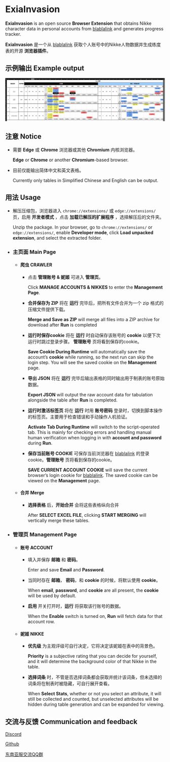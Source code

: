 # ExiaInvasion

**ExiaInvasion** is an open source **Browser Extension** that obtains Nikke character data in personal accounts from [blablalink](https://www.blablalink.com/) and generates progress tracker.

**ExiaInvasion** 是一个从 [blablalink](https://www.blablalink.com/) 获取个人账号中的Nikke人物数据并生成练度表的开源 **浏览器插件**。





## 示例输出 Example output



![示例输出](/示例输出.png)





## 注意 Notice

- 需要 **Edge** 或 **Chrome** 浏览器或其他 **Chromium** 内核浏览器。

	**Edge** or **Chrome** or another **Chromium**-based browser.
	
	
	


- 目前仅能输出简体中文和英文表格。

	Currently only tables in Simplified Chinese and English can be output.
  
  



## 用法 Usage

- 解压压缩包，浏览器进入 `chrome://extensions/` 或 `edge://extensions/` 页，启用 **开发者模式** ，点击 **加载已解压的扩展程序** ，选择解压后的文件夹。
  
	Unzip the package. In your browser, go to `chrome://extensions/` or `edge://extensions/`, enable **Developer mode**, click **Load unpacked extension**, and select the extracted folder.
  
  
  
- ### 主页面 Main Page

	- #### 爬虫 CRAWLER

		- 点击 **管理账号 & 妮姬** 可进入 **管理页**。

			Click **MANAGE ACCOUNTS & NIKKES** to enter the **Management Page**.

			 

		- **合并保存为 ZIP** 将在 **运行** 完毕后，把所有文件合并为一个 zip 格式的压缩文件提供下载。

			**Merge and Save as ZIP** will merge all files into a ZIP archive for download after **Run** is completed

			

		- **运行时保存cookie** 将在 **运行** 时自动保存该账号的 **cookie** 以便下次运行时跳过登录步骤。 **管理账号** 页将看到保存的cookie。

			**Save Cookie During Runtime** will automatically save the account’s **cookie** while running, so the next run can skip the login step. You will see the saved cookie on the **Management** page.

			

		- **导出 JSON** 将在 **运行** 完毕后输出表格的同时输出用于制表的账号原始数据。

			**Export JSON** will output the raw account data for tabulation alongside the table after **Run** is completed.

			

		- **运行时激活标签页** 将在 **运行** 时用 **账号密码** 登录时，切换到脚本操作的标签页。主要用于检查错误和手动操作人机验证。

			**Activate Tab During Runtime** will switch to the script-operated tab. This is mainly for checking errors and handling manual human verification when logging in with **account and password** during **Run**.

			

		- **保存当前账号 COOKIE** 可保存当前浏览器在 [blablalink](https://www.blablalink.com/) 的登录cookie。**管理账号** 页将看到保存的cookie。

			**SAVE CURRENT ACCOUNT COOKIE** will save the current browser’s login cookie for [blablalink](https://www.blablalink.com/). The saved cookie can be viewed on the **Management** page.

		

	- #### 合并 Merge

		- **选择表格** 后，**开始合并** 会将这些表格纵向合并

			After **SELECT EXCEL FILE**, clicking **START MERGING** will vertically merge these tables.



- ### 管理页 Management Page

	- #### 账号 ACCOUNT

		- 填入并保存 **邮箱** 和 **密码**。

			Enter and save **Email** and **Password**.

	  	

		- 当同时存在 **邮箱**， **密码**，和 **cookie** 的时候，将默认使用 **cookie**。

			When **email**, **password**, and **cookie** are all present, the **cookie** will be used by default.

	  	

		- **启用** 开关打开时，**运行** 将获取该行账号的数据。
	
			When the **Enable** switch is turned on, **Run** will fetch data for that account row.
	
	  	
	
	- #### 妮姬 NIKKE

		- **优先级** 为主观评级可自行决定，它将决定该妮姬在表中的背景色。
		
			**Priority** is a subjective rating that you can decide for yourself, and it will determine the background color of that Nikke in the table.
			
			
			
		- **选择词条** 时，不管是否选择词条都会获取并统计该词条，但未选择的词条将在制表时被隐藏，可自行展开查看。
		
			When **Select Stats**, whether or not you select an attribute, it will still be collected and counted, but unselected attributes will be hidden during table generation and can be expanded for viewing.






## 交流与反馈 Communication and feedback

[Discord](https://discord.gg/rN7CrqmY)

[Github](https://github.com/IsolateOB/ExiaInvasion)

[东南亚服交流QQ群](https://qm.qq.com/q/hznFzFRAf8)

